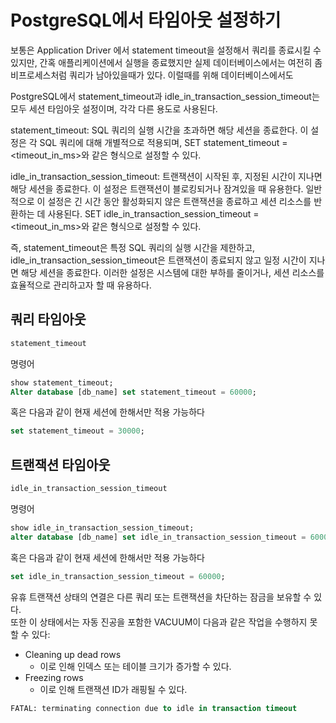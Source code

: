 # PostgreSQL에서 타임아웃 설정하기

보통은 Application Driver 에서 statement timeout을 설정해서 쿼리를 종료시킬 수 있지만, 간혹 애플리케이션에서 실행을 종료했지만 실제 데이터베이스에서는 여전히 좀비프로세스처럼 쿼리가 남아있을때가 있다.
이럴때를 위해 데이터베이스에서도 

PostgreSQL에서 statement_timeout과 idle_in_transaction_session_timeout는 모두 세션 타임아웃 설정이며, 각각 다른 용도로 사용된다.

statement_timeout: SQL 쿼리의 실행 시간을 초과하면 해당 세션을 종료한다. 이 설정은 각 SQL 쿼리에 대해 개별적으로 적용되며, SET statement_timeout = <timeout_in_ms>와 같은 형식으로 설정할 수 있다.

idle_in_transaction_session_timeout: 트랜잭션이 시작된 후, 지정된 시간이 지나면 해당 세션을 종료한다. 이 설정은 트랜잭션이 블로킹되거나 잠겨있을 때 유용한다. 일반적으로 이 설정은 긴 시간 동안 활성화되지 않은 트랜잭션을 종료하고 세션 리소스를 반환하는 데 사용된다. SET idle_in_transaction_session_timeout = <timeout_in_ms>와 같은 형식으로 설정할 수 있다.

즉, statement_timeout은 특정 SQL 쿼리의 실행 시간을 제한하고, idle_in_transaction_session_timeout은 트랜잭션이 종료되지 않고 일정 시간이 지나면 해당 세션을 종료한다. 이러한 설정은 시스템에 대한 부하를 줄이거나, 세션 리소스를 효율적으로 관리하고자 할 때 유용하다.

## 쿼리 타임아웃

```sql
statement_timeout
```

명령어

```sql
show statement_timeout;
Alter database [db_name] set statement_timeout = 60000;
```

혹은 다음과 같이 현재 세션에 한해서만 적용 가능하다

```sql
set statement_timeout = 30000;
```

## 트랜잭션 타임아웃

```sql
idle_in_transaction_session_timeout
```

명령어

```sql
show idle_in_transaction_session_timeout;
alter database [db_name] set idle_in_transaction_session_timeout = 60000;
```

혹은 다음과 같이 현재 세션에 한해서만 적용 가능하다

```sql
set idle_in_transaction_session_timeout = 60000;
```

유휴 트랜잭션 상태의 연결은 다른 쿼리 또는 트랜잭션을 차단하는 잠금을 보유할 수 있다.  
또한 이 상태에서는 자동 진공을 포함한 VACUUM이 다음과 같은 작업을 수행하지 못할 수 있다:

- Cleaning up dead rows 
  - 이로 인해 인덱스 또는 테이블 크기가 증가할 수 있다.
- Freezing rows 
  - 이로 인해 트랜잭션 ID가 래핑될 수 있다.


```sql
FATAL: terminating connection due to idle in transaction timeout
```